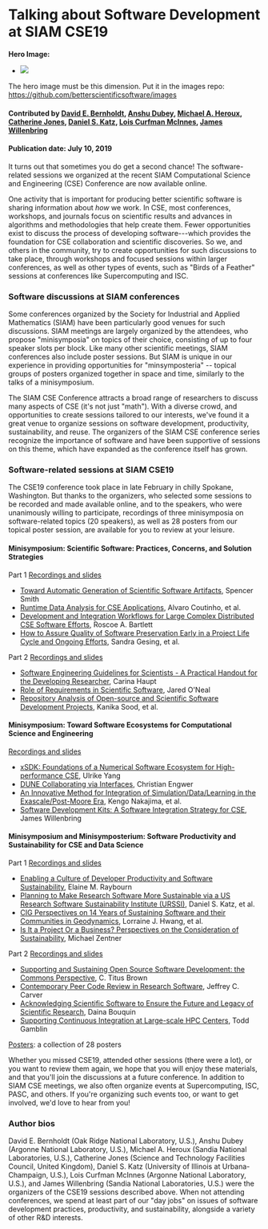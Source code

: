# Talking about Software Development at SIAM CSE19

**Hero Image:**

 - <img src='https://github.com/betterscientificsoftware/images/raw/master/Blog_081318_SoftVer.png' />
 
The hero image must be this dimension.  Put it in the images repo:  https://github.com/betterscientificsoftware/images

#### Contributed by [David E. Bernholdt](https://github.com/bernhold "David E. Bernholdt GitHub Profile"), [Anshu Dubey](https://github.com/adubey64 "Anshu Dubey GitHub Profile"), [Michael A. Heroux](https://github.com/maherou "Michael A. Heroux GitHub Profile"), [Catherine Jones](https://github.com/cm-j0nes "Catherine Jones GitHub Profile"), [Daniel S. Katz](https://github.com/danielskatz "Daniel S. Katz GitHub Profile"), [Lois Curfman McInnes](https://github.com/curfman "Lois Curfman McInnes GitHub Profile"), [James Willenbring](https://github.com/jwillenbring "James Willenbring GitHub Profile")

#### Publication date: July 10, 2019

It turns out that sometimes you do get a second chance! The software-related sessions we organized at the recent SIAM 
Computational Science and Engineering (CSE) Conference are now available online.

One activity that is important for producing better scientific software is sharing information about *how* we work.  In CSE, most conferences, workshops, and journals focus on scientific results and advances in algorithms and methodologies that help create them.  Fewer opportunities exist to discuss the process of developing software---which provides the foundation for CSE collaboration and scientific discoveries.  So we, and others in the community, try to create opportunities for such discussions to take place, through workshops and focused sessions within larger conferences, as well as other types of events, such as "Birds of a Feather" sessions at conferences like Supercomputing and ISC.

### Software discussions at SIAM conferences

Some conferences organized by the Society for Industrial and Applied Mathematics (SIAM) have been particularly good venues for such discussions.  SIAM meetings are largely organized by the attendees, who propose "minisymposia" on topics of their choice, consisting of up to four speaker slots per block.  Like many other scientific meetings, SIAM conferences also include poster sessions.  But SIAM is unique in our experience in providing opportunities for "minsymposteria" -- topical groups of posters organized together in space and time, similarly to the talks of a minisymposium.

The SIAM CSE Conference attracts a broad range of researchers to discuss many aspects of CSE (it's not just "math").  With a diverse crowd, and opportunities to create sessions tailored to our interests, we've found it a great venue to organize sessions on software development, productivity, sustainability, and reuse.  The organizers of the SIAM CSE conference series recognize the importance of software and have been supportive of sessions on this theme, which have expanded as the conference itself has grown.

### Software-related sessions at SIAM CSE19

The CSE19 conference took place in late February in chilly Spokane, Washington.  But thanks to the organizers, who selected some sessions to be recorded and made available online, and to the speakers, who were unanimously willing to participate, recordings of three minisymposia on software-related topics (20 speakers), as well as 28 posters from our topical poster session, are available for you to review at your leisure.

#### Minisymposium: Scientific Software: Practices, Concerns, and Solution Strategies

Part 1 [Recordings and slides](https://www.pathlms.com/siam/courses/10878/sections/14354)
- [Toward Automatic Generation of Scientific Software Artifacts](https://www.pathlms.com/siam/courses/10878/sections/14354/video_presentations/127480), Spencer Smith
- [Runtime Data Analysis for CSE Applications](https://www.pathlms.com/siam/courses/10878/sections/14354/video_presentations/127481), Alvaro Coutinho, et al.
- [Development and Integration Workflows for Large Complex Distributed CSE Software Efforts](https://www.pathlms.com/siam/courses/10878/sections/14354/video_presentations/127482), Roscoe A. Bartlett
- [How to Assure Quality of Software Preservation Early in a Project Life Cycle and Ongoing Efforts](https://www.pathlms.com/siam/courses/10878/sections/14354/video_presentations/127483), Sandra Gesing, et al.

Part 2 [Recordings and slides](https://www.pathlms.com/siam/courses/10878/sections/14355)
- [Software Engineering Guidelines for Scientists - A Practical Handout for the Developing Researcher](https://www.pathlms.com/siam/courses/10878/sections/14355/video_presentations/127484), Carina Haupt
- [Role of Requirements in Scientific Software](https://www.pathlms.com/siam/courses/10878/sections/14355/video_presentations/127486), Jared O'Neal
- [Repository Analysis of Open-source and Scientific Software Development Projects](https://www.pathlms.com/siam/courses/10878/sections/14355/video_presentations/127487), Kanika Sood, et al.

#### Minisymposium: Toward Software Ecosystems for Computational Science and Engineering

[Recordings and slides](https://www.pathlms.com/siam/courses/10878/sections/14362)
- [xSDK: Foundations of a Numerical Software Ecosystem for High-performance CSE](https://www.pathlms.com/siam/courses/10878/sections/14362/video_presentations/127517), Ulrike Yang
- [DUNE Collaborating via Interfaces](https://www.pathlms.com/siam/courses/10878/sections/14362/video_presentations/127518), Christian Engwer
- [An Innovative Method for Integration of Simulation/Data/Learning in the Exascale/Post-Moore Era](https://www.pathlms.com/siam/courses/10878/sections/14362/video_presentations/127519), Kengo Nakajima, et al.
- [Software Development Kits: A Software Integration Strategy for CSE](https://www.pathlms.com/siam/courses/10878/sections/14362/video_presentations/127520), James Willenbring

#### Minisymposium and Minisymposterium: Software Productivity and Sustainability for CSE and Data Science

Part 1 [Recordings and slides](https://www.pathlms.com/siam/courses/10878/sections/14383)
- [Enabling a Culture of Developer Productivity and Software Sustainability](https://www.pathlms.com/siam/courses/10878/sections/14383/video_presentations/127491), Elaine M. Raybourn
- [Planning to Make Research Software More Sustainable via a US Research Software Sustainability Institute (URSSI)](https://www.pathlms.com/siam/courses/10878/sections/14383/video_presentations/127493), Daniel S. Katz, et al.
- [CIG Perspectives on 14 Years of Sustaining Software and their Communities in Geodynamics](https://www.pathlms.com/siam/courses/10878/sections/14383/video_presentations/127495), Lorraine J. Hwang, et al.
- [Is It a Project Or a Business? Perspectives on the Consideration of Sustainability](https://www.pathlms.com/siam/courses/10878/sections/14383/video_presentations/127497), Michael Zentner

Part 2 [Recordings and slides](https://www.pathlms.com/siam/courses/10878/sections/14384)
- [Supporting and Sustaining Open Source Software Development: the Commons Perspective](https://www.pathlms.com/siam/courses/10878/sections/14384/video_presentations/127498), C. Titus Brown
- [Contemporary Peer Code Review in Research Software](https://www.pathlms.com/siam/courses/10878/sections/14384/video_presentations/127499), Jeffrey C. Carver
- [Acknowledging Scientific Software to Ensure the Future and Legacy of Scientific Research](https://www.pathlms.com/siam/courses/10878/sections/14384/video_presentations/127500), Daina Bouquin
- [Supporting Continuous Integration at Large-scale HPC Centers](https://www.pathlms.com/siam/courses/10878/sections/14384/video_presentations/127501), Todd Gamblin

[Posters](https://doi.org/10.6084/m9.figshare.c.4410767): a collection of 28 posters

Whether you missed CSE19, attended other sessions (there were a lot), or you want to review them again, we hope that you will enjoy these materials, and that you'll join the discussions at a future conference.  In addition to SIAM CSE meetings, we also often organize events at Supercomputing, ISC, PASC, and others. If you're organizing such events too, or want to get involved, we'd love to hear from you!

### Author bios

David E. Bernholdt (Oak Ridge National Laboratory, U.S.), 
Anshu Dubey (Argonne National Laboratory, U.S.), 
Michael A. Heroux (Sandia National Laboratories, U.S.), 
Catherine Jones (Science and Technology Facilities Council, United Kingdom),
Daniel S. Katz (University of Illinois at Urbana-Champaign, U.S.),
Lois Curfman McInnes (Argonne National Laboratory, U.S.), and 
James Willenbring (Sandia National Laboratories, U.S.) were the organizers of the CSE19 sessions described above.  When not attending conferences, we spend at least part of our "day jobs" on issues of software development practices, productivity, and sustainability, alongside a variety of other R&D interests.

<!---
Publish: Preview
Categories: skills
Topics: conferences and workshops, online learning
Tags: bssw-blog-article
Level: 2
Prerequisites: default
Aggregate: none
--->
